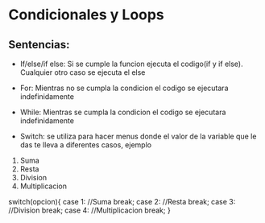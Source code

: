 # Condicionales y Loops

## Sentencias:
- If/else/if else: Si se cumple la funcion ejecuta el codigo(if y  if else). Cualquier otro caso se ejecuta el else

- For: Mientras no se cumpla la condicion el codigo se ejecutara indefinidamente

- While: Mientras se cumpla la condicion el codigo se ejecutara indefinidamente

- Switch: se utiliza para hacer menus donde el valor de la variable que le das te lleva a diferentes casos, ejemplo

1. Suma
2. Resta
3. Division
4. Multiplicacion

switch(opcion){
case 1:
//Suma
break;
case 2:
//Resta
break;
case 3:
//Division
break;
case 4:
//Multiplicacion
break;
}
